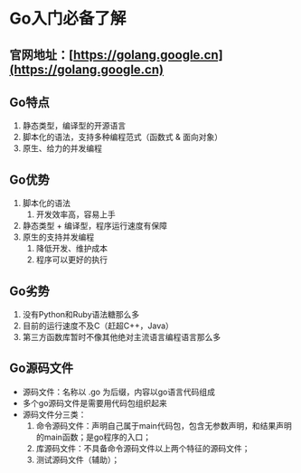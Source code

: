# Go入门必备了解

## 官网地址：[https://golang.google.cn](https://golang.google.cn)

## Go特点
1. 静态类型，编译型的开源语言
2. 脚本化的语法，支持多种编程范式（函数式 & 面向对象）
3. 原生、给力的并发编程

## Go优势
1. 脚本化的语法
    1. 开发效率高，容易上手
2. 静态类型 + 编译型，程序运行速度有保障
3. 原生的支持并发编程
    1. 降低开发、维护成本
    2. 程序可以更好的执行

## Go劣势
1. 没有Python和Ruby语法糖那么多
2. 目前的运行速度不及C（赶超C++，Java）
3. 第三方函数库暂时不像其他绝对主流语言编程语言那么多

## Go源码文件
* 源码文件：名称以 .go 为后缀，内容以go语言代码组成
* 多个go源码文件是需要用代码包组织起来
* 源码文件分三类：
    1. 命令源码文件：声明自己属于main代码包，包含无参数声明，和结果声明的main函数；是go程序的入口；
    2. 库源码文件：不具备命令源码文件以上两个特征的源码文件；
    3. 测试源码文件（辅助）；










































